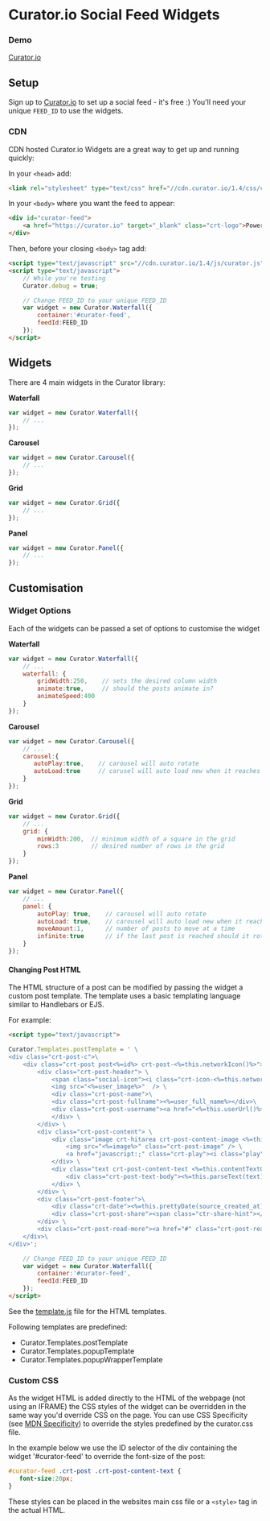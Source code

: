 # Curator.io Social Feed Widgets


### Demo

[Curator.io](http://curator.io/showcase)

## Setup

Sign up to [Curator.io](http://admin.curator.io/auth/register) to set up a social feed - it's free :)
You'll need your unique `FEED_ID` to use the widgets.

### CDN

CDN hosted Curator.io Widgets are a great way to get up and running quickly:

In your `<head>` add:

```html
<link rel="stylesheet" type="text/css" href="//cdn.curator.io/1.4/css/curator.css"/>
```

In your ```<body>``` where you want the feed to appear:
```html
<div id="curator-feed">
    <a href="https://curator.io" target="_blank" class="crt-logo">Powered by Curator.io</a>
</div>
```
Then, before your closing ```<body>``` tag add:

```html
<script type="text/javascript" src="//cdn.curator.io/1.4/js/curator.js"></script>
<script type="text/javascript">
	// While you're testing
    Curator.debug = true;

    // Change FEED_ID to your unique FEED_ID
    var widget = new Curator.Waterfall({
        container:'#curator-feed',
        feedId:FEED_ID
    });
</script>
```

## Widgets

There are 4 main widgets in the Curator library:


**Waterfall**
```js
var widget = new Curator.Waterfall({
    // ...
});
```

**Carousel**
```js
var widget = new Curator.Carousel({
    // ...
});
```

**Grid**
```js
var widget = new Curator.Grid({
    // ...
});
```

**Panel**
```js
var widget = new Curator.Panel({
    // ...
});
```

## Customisation

### Widget Options

Each of the widgets can be passed a set of options to customise the widget

**Waterfall**
```js
var widget = new Curator.Waterfall({
    // ...
    waterfall: {
        gridWidth:250,    // sets the desired column width
        animate:true,     // should the posts animate in?
        animateSpeed:400  
    }
});
```

**Carousel**
```js
var widget = new Curator.Carousel({
    // ...
    carousel:{
       autoPlay:true,    // carousel will auto rotate
       autoLoad:true     // carusel will auto load new when it reaches the end of the current page of posts
    }
});
```

**Grid**
```js
var widget = new Curator.Grid({
    // ...
    grid: {
        minWidth:200,  // minimum width of a square in the grid
        rows:3         // desired number of rows in the grid
    }
});
```

**Panel**
```js
var widget = new Curator.Panel({
    // ...
    panel: {
        autoPlay: true,    // carousel will auto rotate
        autoLoad: true,    // carousel will auto load new when it reaches the end of the current page of posts
        moveAmount:1,      // number of posts to move at a time
        infinite:true      // if the last post is reached should it rotate back to the start
    }
});
```

#### Changing Post HTML

The HTML structure of a post can be modified by passing the widget a custom post template. The template uses a basic 
templating language similar to Handlebars or EJS. 


For example: 
```html
<script type="text/javascript">

Curator.Templates.postTemplate = ' \
<div class="crt-post-c">\
    <div class="crt-post post<%=id%> crt-post-<%=this.networkIcon()%>"> \
        <div class="crt-post-header"> \
            <span class="social-icon"><i class="crt-icon-<%=this.networkIcon()%>"></i></span> \
            <img src="<%=user_image%>"  /> \
            <div class="crt-post-name">\
            <div class="crt-post-fullname"><%=user_full_name%></div>\
            <div class="crt-post-username"><a href="<%=this.userUrl()%>" target="_blank">@<%=user_screen_name%></a></div>\
            </div> \
        </div> \
        <div class="crt-post-content"> \
            <div class="image crt-hitarea crt-post-content-image <%=this.contentImageClasses()%>" > \
                <img src="<%=image%>" class="crt-post-image" /> \
                <a href="javascript:;" class="crt-play"><i class="play"></i></a> \
            </div> \
            <div class="text crt-post-content-text <%=this.contentTextClasses()%>"> \
                <div class="crt-post-text-body"><%=this.parseText(text)%></div> \
            </div> \
        </div> \
        <div class="crt-post-footer">\
            <div class="crt-date"><%=this.prettyDate(source_created_at)%></div> \
            <div class="crt-post-share"><span class="ctr-share-hint"></span><a href="#" class="crt-share-facebook"><i class="crt-icon-facebook"></i></a>  <a href="#" class="crt-share-twitter"><i class="crt-icon-twitter"></i></a></div>\
        </div> \
        <div class="crt-post-read-more"><a href="#" class="crt-post-read-more-button">Read more</a> </div> \
    </div>\
</div>';

    // Change FEED_ID to your unique FEED_ID
    var widget = new Curator.Waterfall({
        container:'#curator-feed',
        feedId:FEED_ID
    });
</script>
```

See the [template.js](https://github.com/curatorio/widgets/blob/master/src/js/core/curator/template.js) file for the HTML templates.

Following templates are predefined:
 - Curator.Templates.postTemplate
 - Curator.Templates.popupTemplate
 - Curator.Templates.popupWrapperTemplate

### Custom CSS

As the widget HTML is added directly to the HTML of the webpage (not using an IFRAME) the CSS styles of the widget can be overridden in the same way you'd override CSS on the page. You can use CSS Specificity (see [MDN Specificity](https://developer.mozilla.org/en-US/docs/Web/CSS/Specificity)) to override the styles predefined by the curator.css file.

In the example below we use the ID selector of the div containing the widget '#curator-feed' to override the font-size of the post:

```css
#curator-feed .crt-post .crt-post-content-text {
   font-size:20px;
}
```

These styles can be placed in the websites main css file or a `<style>` tag in the actual HTML.

